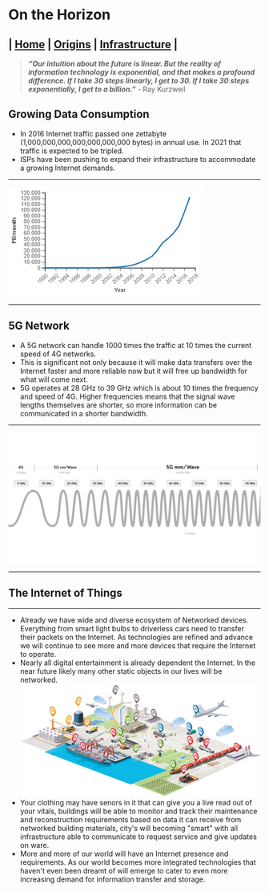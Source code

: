 # On the Horizon 
## | [Home](HW2_InternetWebsite.md) | [Origins](Origins.md) | [Infrastructure](Infastructure.md) |
> ***“Our intuition about the future is linear. But the reality of information technology is exponential, and that makes a profound difference. If I take 30 steps linearly, I get to 30. If I take 30 steps exponentially, I get to a billion.”*** - Ray Kurzweil
## Growing Data Consumption 
* In 2016 Internet traffic passed one zettabyte (1,000,000,000,000,000,000,000 bytes) in annual use. In 2021 that traffic is expected to be tripled.  
* ISPs have been pushing to expand their infrastructure to accommodate a growing Internet demands. 
--- 
![Use Growth](images/usegrowth.png)

---
## 5G Network 
* A 5G network can handle 1000 times the traffic at 10 times the current speed of 4G networks. 
* This is significant not only because it will make data transfers over the Internet faster and more reliable now but it will free up bandwidth for what will come next. 
* 5G operates at 28 GHz to 39 GHz which is about 10 times the frequency and speed of 4G. Higher frequencies means that the signal wave lengths themselves are shorter, so more information can be communicated in a shorter bandwidth. 
---
![5G vs 4G](images/5Gvs4G.jpg)

---
## The Internet of Things 
---
* Already we have wide and diverse ecosystem of Networked devices. Everything from smart light bulbs to driverless cars need to transfer their packets on the Internet. As technologies are refined and advance we will continue to see more and more devices that require the Internet to operate. 
* Nearly all digital entertainment is already dependent the Internet. In the near future likely many other static objects in our lives will be networked. 
![Internet of Things](images/internetofthings.gif)
* Your clothing may have senors in it that can give you a live read out of your vitals, buildings will be able to monitor and track their maintenance and reconstruction requirements based on data it can receive from networked building materials, city's will becoming "smart" with all infrastructure able to communicate to request service and give updates on ware. 
* More and more of our world will have an Internet presence and requirements. As our world becomes more integrated technologies that haven't even been dreamt of will emerge to cater to even more increasing demand for information transfer and storage.  


